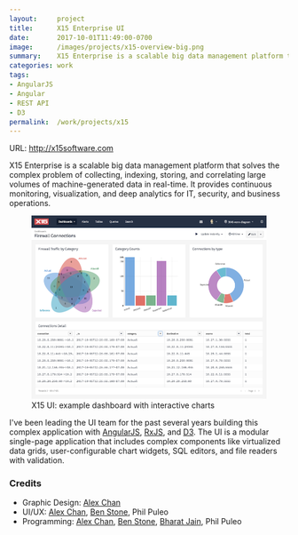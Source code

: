 ```yaml
---
layout:     project
title:      X15 Enterprise UI
date:       2017-10-01T11:49:00-0700
image:      /images/projects/x15-overview-big.png
summary:    X15 Enterprise is a scalable big data management platform that solves the complex problem of collecting, indexing, storing, and correlating large volumes of machine-generated data in real-time. I've been leading the UI team for the past several years building this complex application with AngularJS and D3.
categories: work
tags:
- AngularJS
- Angular
- REST API
- D3
permalink:  /work/projects/x15
---
```


<p class="project-url">URL: <a href="http://x15software.com" target="_blank">http://x15software.com</a></p>
<p>X15 Enterprise is a scalable big data management platform that solves the complex problem of collecting, indexing, storing, and correlating large volumes of machine-generated data in real-time. It provides continuous monitoring, visualization, and deep analytics for IT, security, and business operations.</p>
<figure>
  <img src="/images/projects/example-dashboard.png"/>
  <figcaption>X15 UI: example dashboard with interactive charts</figcaption>
</figure>
<p>I've been leading the UI team for the past several years building this complex application with <a target="_blank" href="https://angularjs.org/">AngularJS</a>, <a href="https://github.com/reactivex/rxjs" target="_blank">RxJS</a>, and <a href="https://d3js.org" target="_blank">D3</a>. The UI is a modular single-page application that includes complex components like virtualized data grids, user-configurable chart widgets, SQL editors, and file readers with validation.</p>
<p></p>

<h3>Credits</h3>
<ul class="credits">
  <li>Graphic Design: 
    <a href="https://www.linkedin.com/in/alexchantastic" target="_blank">Alex Chan</a>
  </li>
  <li>UI/UX: 
    <a href="https://www.linkedin.com/in/alexchantastic" target="_blank">Alex Chan</a>, 
    <a href="https://www.linkedin.com/in/benstone10" target="_blank">Ben Stone</a>,
    Phil Puleo
  </li>
  <li>Programming:  
    <a href="https://www.linkedin.com/in/alexchantastic" target="_blank">Alex Chan</a>, 
    <a href="https://www.linkedin.com/in/benstone10" target="_blank">Ben Stone</a>,
    <a href="https://www.linkedin.com/in/bharat-jain-40546a36" target="_blank">Bharat Jain</a>, 
    Phil Puleo
  </li>
</ul>